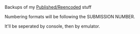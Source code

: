 Backups of my [Published/Reencoded](https://tasvideos.org/Activity/Publishers/Spikestuff) stuff

Numbering formats will be following the SUBMISSION NUMBER.

It'll be seperated by console, then by emulator.
